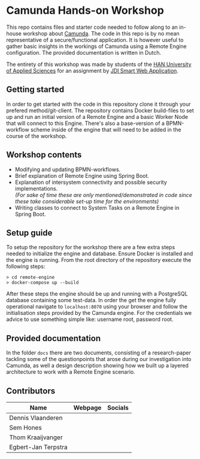 # Camunda Hands-on Workshop

This repo contains files and starter code needed to follow along to an in-house workshop about [Camunda](https://camunda.com/). The code in this repo is by no mean representative of a secure/functional application. It is however useful to gather basic insights in the workings of Camunda using a Remote Engine configuration. The provided documentation is written in Dutch.  
  
The entirety of this workshop was made by students of the [HAN University of Applied Sciences](https://hanuniversity.com/en/) for an assignment by [JDI Smart Web Application](https://www.jdi.nl/en).

## Getting started

In order to get started with the code in this repository clone it through your prefered method/git-client.
The repository contains Docker build-files to set up and run an initial version of a Remote Engine and a basic Worker Node that will connect to this Engine. There's also a base-version of a BPMN-workflow scheme inside of the engine that will need to be added in the course of the workshop.

## Workshop contents

- Modifying and updating BPMN-workflows.
- Brief explanation of Remote Engine using Spring Boot.
- Explanation of intersystem connectivity and possible security implementations.  
  *(For sake of time these are only mentioned/demonstrated in code since these take considerable set-up time for the environments)*
- Writing classes to connect to System Tasks on a Remote Engine in Spring Boot.

## Setup guide

To setup the repository for the workshop there are a few extra steps needed to initialize the engine and database.
Ensure Docker is installed and the engine is running.
From the root directory of the repository execute the following steps:

```shell
> cd remote-engine
> docker-compose up --build
```

After these steps the engine should be up and running with a PostgreSQL database containing some test-data.
In order the get the engine fully operational navigate to `localhost:8070` using your browser and follow the initialisation steps provided by the Camunda engine. For the credentials we advice to use something simple like: username root, password root.

## Provided documentation

In the folder `docs` there are two documents, consisting of a research-paper tackling some of the questionpoints that arose during our investigation into Camunda, as well a design description showing how we built up a layered architecture to work with a Remote Engine scenario.

## Contributors

| Name                | Webpage | Socials |
| ------------------- | ------- | ------- |
| Dennis Vlaanderen   |         |         |
| Sem Hones           |         |         |
| Thom Kraaijvanger   |         |         |
| Egbert-Jan Terpstra |         |         |
